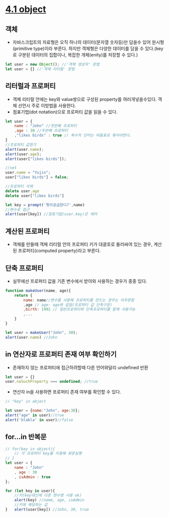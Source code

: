 # [4.1 object](https://ko.javascript.info/object)

## 객체
* 자바스크립트의 자료형은 오직 하나의 데이터(문자열 숫자등)만 담을수 있어 원시형(primitive type)이라 부른다.
하지만 객체형은 다양한 데이터를 담을 수 있다.(key로 구분된 데이터의 집합이나, 복잡한 개체(enity)를 저장할 수 있다.)

```javascript
let user = new Object(); //'객체 생성자' 문법
let user = {} //'객체 리터럴' 문법
```

## 리터럴과 프로퍼티
* 객체 리터럴 안에는 key와 value쌍으로 구성된 property를 여러개넣을수있다. 객체 선언시 주로 이방법을 사용한다.
* 점표기법(dot notation)으로 프로퍼티 값을 읽을 수 있다.

```javascript
let user = {
    name : "John" //첫번째 프로퍼티
    ,age : 30 //두번째 프로퍼티
    ,"likes birds" : true // 복수의 단어는 따옴표로 묶어야한다.
}
//프로퍼티 값얻기
alert(user.name);
alert(user.age);
alert(user["likes birds"]);

//set
user.name = "Yujin";
user["likes birds"] = false;

//프로퍼티 삭제
delete user.age
delete user["likes birds"]

let key = prompt('뭣이궁금한디?',name)
//변수로 접근
alert(user[key]) //점표기법(user.key)은 에러

```

## 계산된 프로퍼티
* 객체를 만들때 객체 리터럴 안의 프로퍼티 키가 대괄호로 둘러싸여 있는 경우, 계산된
프로퍼티(computed property)라고 부른다.

## 단축 프로퍼티
* 실무에선 프로퍼티 값을 기존 변수에서 받아와 사용하는 경우가 종종 있다.
```javascript
function makeUser(name, age){
    return {
        name: name//변수를 사용해 프로퍼티를 만드는 경우는 아주흔함
        ,age // age: age와 같음(프로퍼티 값 단축구문)
        ,birth: 1992 // 일반프로퍼티와 단축프로퍼티를 함께 사용가능
        ,...
    }
}

let user = makeUser("John", 30);
alert(user.name) //John
```

## in 연산자로 프로퍼티 존재 여부 확인하기
* 존재하지 않는 프로퍼티에 접근하려할때 다른 언어와달리 undefined 반환
```javascript
let user = {}
user.noSuchProperty === undefined; //true
```

* 연산자 in을 사용하면 프로퍼티 존재 여부를 확인할 수 있다.
```javascript
// "key" in object

let user = {name:"John", age:30};
alert("age" in user)//true
alert('blabla' in user)//false
```

## for...in 반복문
```javascript
// for(key in object){
    // 각 프로퍼티 key를 이용해 본문실행
// }
let user = {
    name : "John"
    , age : 30
    , isAdmin : true
};

for (let key in user){
    //키(key대신에 다른 변수명 사용 ok)
    alert(key) //name, age, isAdmin
    //키에 해당하는 값
}   alert(user[key]) //John, 30, true
```

